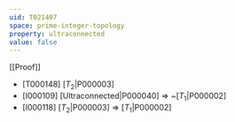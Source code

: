 ```yaml
---
uid: T021407
space: prime-integer-topology
property: ultraconnected
value: false
---
```

[[Proof]]

* [T000148] [$T_2$|P000003]
* [I000109] [Ultraconnected|P000040] => ~[$T_1$|P000002]
* [I000118] [$T_2$|P000003] => [$T_1$|P000002]

